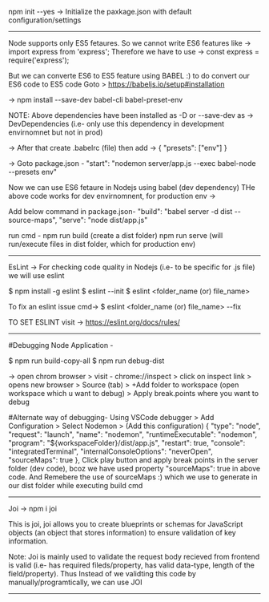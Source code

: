 npm init --yes -> Initialize the paxkage.json with default configuration/settings

--------------------------------------------------------------------------------------------------------
Node supports only ES5 fetaures.
So we cannot write ES6 features like  ->  import express from 'express';
Therefore we have to use ->  const express = require('express');

But we can converte ES6 to ES5 feature using BABEL :) to do convert our ES6 code to ES5 code
Goto > https://babeljs.io/setup#installation

->  npm install --save-dev babel-cli babel-preset-env


NOTE: Above dependencies have been installed as -D or --save-dev as -> DevDependencies (i.e- only use this
dependency in development envirnomnet but not in prod)

-> After that create .babelrc (file)
then add -> {
    "presets": ["env"]
}

-> Goto package.json -
    "start": "nodemon server/app.js --exec babel-node --presets env"

Now we can use ES6 fetaure in Nodejs using babel (dev dependency)
THe above code works for dev envirnomnent, for production env ->

Add below command in package.json-
"build": "babel server -d dist --source-maps",
"serve": "node dist/app.js"

run cmd -
npm run build (create a dist folder)
npm run serve (will run/execute files in dist folder, which for production env)

--------------------------------------------------------------------------------------------------------
EsLint -> For checking code quality in Nodejs (i.e- to be specific for .js file) we will use eslint

$ npm install -g eslint
$ eslint --init
$ eslint <folder_name (or) file_name>

To fix an eslint issue cmd-> $ eslint <folder_name (or) file_name> --fix

TO SET ESLINT visit -> https://eslint.org/docs/rules/

--------------------------------------------------------------------------------------------------------
#Debugging Node Application -

$ npm run build-copy-all
$ npm run debug-dist

-> open chrom browser > visit - chrome://inspect > click on inspect link > opens new browser > 
   Source (tab) > +Add folder to workspace (open workspace which u want to debug) >
   Apply break.points where you want to debug 


#Alternate way of debugging-
Using VSCode debugger >
 Add Configuration > Select Nodemon > (Add this configuration)
       {
            "type": "node",
            "request": "launch",
            "name": "nodemon",
            "runtimeExecutable": "nodemon",
            "program": "${workspaceFolder}/dist/app.js",
            "restart": true,
            "console": "integratedTerminal",
            "internalConsoleOptions": "neverOpen",
            "sourceMaps": true
        },
Click play button and apply break points in the server folder (dev code), bcoz we have used property
"sourceMaps": true in above code.
And Remebere the use of sourceMaps :) which we use to generate in our dist folder while executing build cmd

--------------------------------------------------------------------------------------------------------
Joi -> 
npm i joi

This is joi, joi allows you to create blueprints or schemas for JavaScript objects (an object that stores information) to ensure validation of key information.

Note: Joi is mainly used to validate the request body recieved from frontend is valid (i.e- has required
fileds/property, has valid data-type, length of the field/property).
Thus Instead of we validting this code by manually/programtically, we can use JOI


--------------------------------------------------------------------------------------------------------